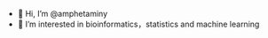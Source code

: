 - 👋 Hi, I’m @amphetaminy
- 👀 I’m interested in bioinformatics，statistics and machine learning

<!---
amphetaminy/amphetaminy is a ✨ special ✨ repository because its `README.md` (this file) appears on your GitHub profile.
You can click the Preview link to take a look at your changes.
--->
